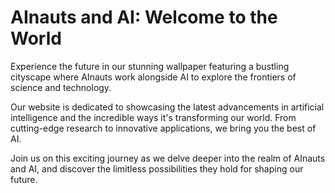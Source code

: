 <!--
Write me markdown content of website with wallpaper:

"A futuristic cityscape where AInauts work alongside AI to push the boundaries of science and technology."

The header of the page should not be copy of the text but rather a real content of the website which is using this wallpaper.
-->

<!--font:Montserrat-->

# AInauts and AI: Welcome to the World

Experience the future in our stunning wallpaper featuring a bustling cityscape where AInauts work alongside AI to explore the frontiers of science and technology. 

Our website is dedicated to showcasing the latest advancements in artificial intelligence and the incredible ways it's transforming our world. From cutting-edge research to innovative applications, we bring you the best of AI.

Join us on this exciting journey as we delve deeper into the realm of AInauts and AI, and discover the limitless possibilities they hold for shaping our future.
